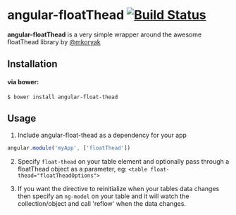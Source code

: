 angular-floatThead [![Build Status](https://travis-ci.org/brandon-barker/angular-floatThead.svg?branch=master)](https://travis-ci.org/brandon-barker/angular-floatThead)
=============

**angular-floatThead** is a very simple wrapper around the awesome floatThead library by [@mkoryak](https://github.com/mkoryak/floatThead/)


## Installation

#### via bower:
```
$ bower install angular-float-thead
```

## Usage

1. Include angular-float-thead as a dependency for your app

  ```js
  angular.module('myApp', ['floatThead'])
  ```
  
2. Specify ```float-thead``` on your table element and optionally pass through a floatThead object as a parameter, eg: ```<table float-thead="floatTheadOptions">```

3. If you want the directive to reinitialize when your tables data changes then specify an ```ng-model``` on your table and it will watch the collection/object and call 'reflow' when the data changes.
